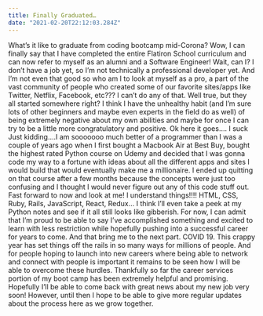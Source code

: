 ```yaml
---
title: Finally Graduated…
date: "2021-02-20T22:12:03.284Z"
---
```

What’s it like to graduate from coding bootcamp mid-Corona?
Wow, I can finally say that I have completed the entire Flatiron School curriculum and can now refer to myself as an alumni and a Software Engineer!
Wait, can I?
I don’t have a job yet, so I’m not technically a professional developer yet. And I’m not even that good so who am I to look at myself as a pro, a part of the vast community of people who created some of our favorite sites/apps like Twitter, Netflix, Facebook, etc??? I can’t do any of that.
Well true, but they all started somewhere right? I think I have the unhealthy habit (and I’m sure lots of other beginners and maybe even experts in the field do as well) of being extremely negative about my own abilities and maybe for once I can try to be a little more congratulatory and positive.
Ok here it goes…. I suck
Just kidding….I am sooooooo much better of a programmer than I was a couple of years ago when I first bought a Macbook Air at Best Buy, bought the highest rated Python course on Udemy and decided that I was gonna code my way to a fortune with ideas about all the different apps and sites I would build that would eventually make me a millionaire. I ended up quitting on that course after a few months because the concepts were just too confusing and I thought I would never figure out any of this code stuff out.
Fast forward to now and look at me! I understand things!!!! HTML, CSS, Ruby, Rails, JavaScript, React, Redux… I think I’ll even take a peek at my Python notes and see if it all still looks like gibberish. For now, I can admit that I’m proud to be able to say I’ve accomplished something and excited to learn with less restriction while hopefully pushing into a successful career for years to come.
And that bring me to the next part. COVID 19. This crappy year has set things off the rails in so many ways for millions of people. And for people hoping to launch into new careers where being able to network and connect with people is important it remains to be seen how I will be able to overcome these hurdles. Thankfully so far the career services portion of my boot camp has been extremely helpful and promising. Hopefully I’ll be able to come back with great news about my new job very soon! However, until then I hope to be able to give more regular updates about the process here as we grow together.
